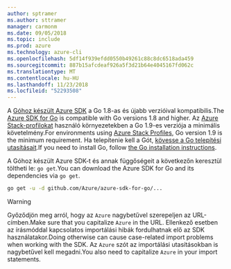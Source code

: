 ```yaml
---
author: sptramer
ms.author: sttramer
manager: carmonm
ms.date: 09/05/2018
ms.topic: include
ms.prod: azure
ms.technology: azure-cli
ms.openlocfilehash: 5df14f939efdd0550b49261c88c8dc6518ada459
ms.sourcegitcommit: 887b15afcdeaf926a5f3d21b64e4045167fd062c
ms.translationtype: MT
ms.contentlocale: hu-HU
ms.lasthandoff: 11/23/2018
ms.locfileid: "52293508"
---
```

<span data-ttu-id="ded5f-101">A [Góhoz készült Azure SDK](https://github.com/Azure/azure-sdk-for-go) a Go 1.8-as és újabb verzióival kompatibilis.</span><span class="sxs-lookup"><span data-stu-id="ded5f-101">The [Azure SDK for Go](https://github.com/Azure/azure-sdk-for-go) is compatible with Go versions 1.8 and higher.</span></span> <span data-ttu-id="ded5f-102">Az [Azure Stack-profilokat](/azure/azure-stack/user/azure-stack-version-profiles-go) használó környezetekben a Go 1.9-es verziója a minimális követelmény.</span><span class="sxs-lookup"><span data-stu-id="ded5f-102">For environments using [Azure Stack Profiles](/azure/azure-stack/user/azure-stack-version-profiles-go), Go version 1.9 is the minimum requirement.</span></span>
<span data-ttu-id="ded5f-103">Ha telepítenie kell a Gót, [kövesse a Go telepítési utasításait](https://golang.org/doc/install).</span><span class="sxs-lookup"><span data-stu-id="ded5f-103">If you need to install Go, follow [the Go installation instructions](https://golang.org/doc/install).</span></span>

<span data-ttu-id="ded5f-104">A Góhoz készült Azure SDK-t és annak függőségeit a következőn keresztül töltheti le: `go get`.</span><span class="sxs-lookup"><span data-stu-id="ded5f-104">You can download the Azure SDK for Go and its dependencies via `go get`.</span></span>

```bash
go get -u -d github.com/Azure/azure-sdk-for-go/...
```

> [!WARNING]
> <span data-ttu-id="ded5f-105">Győződjön meg arról, hogy az `Azure` nagybetűvel szerepeljen az URL-címben.</span><span class="sxs-lookup"><span data-stu-id="ded5f-105">Make sure that you capitalize `Azure` in the URL.</span></span> <span data-ttu-id="ded5f-106">Ellenkező esetben az írásmóddal kapcsolatos importálási hibák fordulhatnak elő az SDK használatakor.</span><span class="sxs-lookup"><span data-stu-id="ded5f-106">Doing otherwise can cause case-related import problems when working with the SDK.</span></span> <span data-ttu-id="ded5f-107">Az `Azure` szót az importálási utasításokban is nagybetűvel kell megadni.</span><span class="sxs-lookup"><span data-stu-id="ded5f-107">You also need to capitalize `Azure` in your import statements.</span></span>
